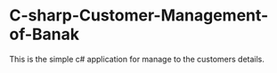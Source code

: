 # C-sharp-Customer-Management-of-Banak
This is the simple c# application for manage to the customers details.
